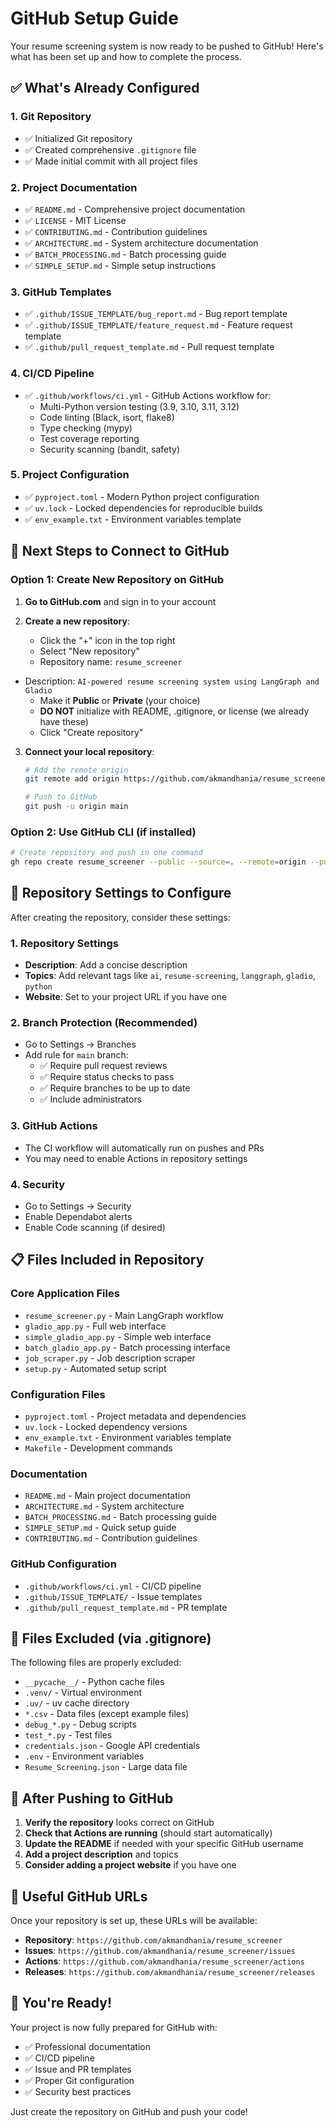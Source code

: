 # GitHub Setup Guide

Your resume screening system is now ready to be pushed to GitHub! Here's what has been set up and how to complete the process.

## ✅ What's Already Configured

### 1. Git Repository
- ✅ Initialized Git repository
- ✅ Created comprehensive `.gitignore` file
- ✅ Made initial commit with all project files

### 2. Project Documentation
- ✅ `README.md` - Comprehensive project documentation
- ✅ `LICENSE` - MIT License
- ✅ `CONTRIBUTING.md` - Contribution guidelines
- ✅ `ARCHITECTURE.md` - System architecture documentation
- ✅ `BATCH_PROCESSING.md` - Batch processing guide
- ✅ `SIMPLE_SETUP.md` - Simple setup instructions

### 3. GitHub Templates
- ✅ `.github/ISSUE_TEMPLATE/bug_report.md` - Bug report template
- ✅ `.github/ISSUE_TEMPLATE/feature_request.md` - Feature request template
- ✅ `.github/pull_request_template.md` - Pull request template

### 4. CI/CD Pipeline
- ✅ `.github/workflows/ci.yml` - GitHub Actions workflow for:
  - Multi-Python version testing (3.9, 3.10, 3.11, 3.12)
  - Code linting (Black, isort, flake8)
  - Type checking (mypy)
  - Test coverage reporting
  - Security scanning (bandit, safety)

### 5. Project Configuration
- ✅ `pyproject.toml` - Modern Python project configuration
- ✅ `uv.lock` - Locked dependencies for reproducible builds
- ✅ `env_example.txt` - Environment variables template

## 🚀 Next Steps to Connect to GitHub

### Option 1: Create New Repository on GitHub

1. **Go to GitHub.com** and sign in to your account

2. **Create a new repository**:
   - Click the "+" icon in the top right
   - Select "New repository"
   - Repository name: `resume_screener`
- Description: `AI-powered resume screening system using LangGraph and Gladio`
   - Make it **Public** or **Private** (your choice)
   - **DO NOT** initialize with README, .gitignore, or license (we already have these)
   - Click "Create repository"

3. **Connect your local repository**:
   ```bash
   # Add the remote origin
   git remote add origin https://github.com/akmandhania/resume_screener.git
   
   # Push to GitHub
   git push -u origin main
   ```

### Option 2: Use GitHub CLI (if installed)

```bash
# Create repository and push in one command
gh repo create resume_screener --public --source=. --remote=origin --push
```

## 🔧 Repository Settings to Configure

After creating the repository, consider these settings:

### 1. Repository Settings
- **Description**: Add a concise description
- **Topics**: Add relevant tags like `ai`, `resume-screening`, `langgraph`, `gladio`, `python`
- **Website**: Set to your project URL if you have one

### 2. Branch Protection (Recommended)
- Go to Settings → Branches
- Add rule for `main` branch:
  - ✅ Require pull request reviews
  - ✅ Require status checks to pass
  - ✅ Require branches to be up to date
  - ✅ Include administrators

### 3. GitHub Actions
- The CI workflow will automatically run on pushes and PRs
- You may need to enable Actions in repository settings

### 4. Security
- Go to Settings → Security
- Enable Dependabot alerts
- Enable Code scanning (if desired)

## 📋 Files Included in Repository

### Core Application Files
- `resume_screener.py` - Main LangGraph workflow
- `gladio_app.py` - Full web interface
- `simple_gladio_app.py` - Simple web interface
- `batch_gladio_app.py` - Batch processing interface
- `job_scraper.py` - Job description scraper
- `setup.py` - Automated setup script

### Configuration Files
- `pyproject.toml` - Project metadata and dependencies
- `uv.lock` - Locked dependency versions
- `env_example.txt` - Environment variables template
- `Makefile` - Development commands

### Documentation
- `README.md` - Main project documentation
- `ARCHITECTURE.md` - System architecture
- `BATCH_PROCESSING.md` - Batch processing guide
- `SIMPLE_SETUP.md` - Quick setup guide
- `CONTRIBUTING.md` - Contribution guidelines

### GitHub Configuration
- `.github/workflows/ci.yml` - CI/CD pipeline
- `.github/ISSUE_TEMPLATE/` - Issue templates
- `.github/pull_request_template.md` - PR template

## 🚫 Files Excluded (via .gitignore)

The following files are properly excluded:
- `__pycache__/` - Python cache files
- `.venv/` - Virtual environment
- `.uv/` - uv cache directory
- `*.csv` - Data files (except example files)
- `debug_*.py` - Debug scripts
- `test_*.py` - Test files
- `credentials.json` - Google API credentials
- `.env` - Environment variables
- `Resume_Screening.json` - Large data file

## 🎯 After Pushing to GitHub

1. **Verify the repository** looks correct on GitHub
2. **Check that Actions are running** (should start automatically)
3. **Update the README** if needed with your specific GitHub username
4. **Add a project description** and topics
5. **Consider adding a project website** if you have one

## 🔗 Useful GitHub URLs

Once your repository is set up, these URLs will be available:
- **Repository**: `https://github.com/akmandhania/resume_screener`
- **Issues**: `https://github.com/akmandhania/resume_screener/issues`
- **Actions**: `https://github.com/akmandhania/resume_screener/actions`
- **Releases**: `https://github.com/akmandhania/resume_screener/releases`

## 🎉 You're Ready!

Your project is now fully prepared for GitHub with:
- ✅ Professional documentation
- ✅ CI/CD pipeline
- ✅ Issue and PR templates
- ✅ Proper Git configuration
- ✅ Security best practices

Just create the repository on GitHub and push your code! 